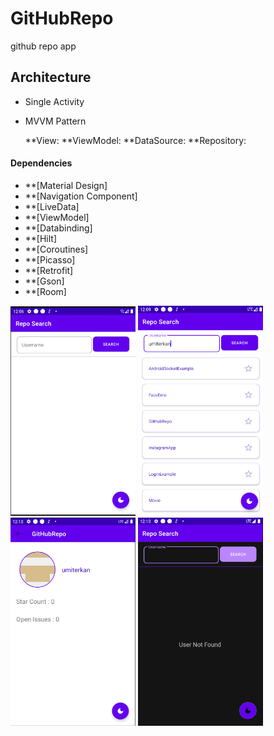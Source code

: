 # GitHubRepo
github repo app


## Architecture

- Single Activity
- MVVM Pattern

    **View:
    **ViewModel:
    **DataSource:
    **Repository:
    
#### Dependencies

  - **[Material Design]
  - **[Navigation Component]
  - **[LiveData]
  - **[ViewModel]
  - **[Databinding]
  - **[Hilt]
  - **[Coroutines]
  - **[Picasso]
  - **[Retrofit]
  - **[Gson]
  - **[Room]
    
<img src="https://github.com/umiterkan/GitHubRepo/blob/master/images/repo_home.PNG" width="200" />
<img src="https://github.com/umiterkan/GitHubRepo/blob/master/images/repo_home_search.PNG" width="200" />
<img src="https://github.com/umiterkan/GitHubRepo/blob/master/images/repo_detail.PNG" width="200" />
<img src="https://github.com/umiterkan/GitHubRepo/blob/master/images/repo_dark_mode.png" width="200" />

